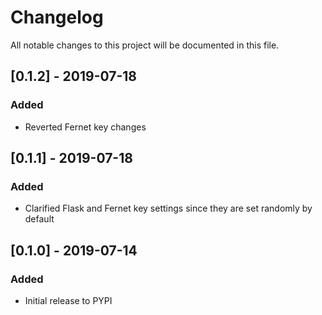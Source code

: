 # Changelog
All notable changes to this project will be documented in this file.

## [0.1.2] - 2019-07-18
### Added
- Reverted Fernet key changes

## [0.1.1] - 2019-07-18
### Added
- Clarified Flask and Fernet key settings since they are set randomly by default

## [0.1.0] - 2019-07-14
### Added
- Initial release to PYPI